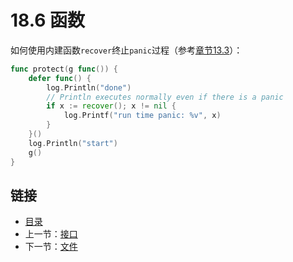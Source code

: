 # 18.6 函数

如何使用内建函数`recover`终止`panic`过程（参考[章节13.3](13.3.html)）：
    
```go
func protect(g func()) {
    defer func() {
        log.Println("done")
        // Println executes normally even if there is a panic
        if x := recover(); x != nil {
            log.Printf("run time panic: %v", x)
        }
    }()
    log.Println("start")
    g()
}
```

## 链接

- [目录](directory.html)
- 上一节：[接口](18.5.html)
- 下一节：[文件](18.7.html)

